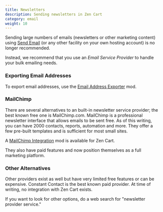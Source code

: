 ```yaml
---
title: Newsletters 
description: Sending newsletters in Zen Cart 
category: email
weight: 10
---
```


Sending large numbers of emails (newsletters or other marketing content)
using [Send Email](/user/admin_pages/tools/send_email/) 
(or any other facility on your own hosting account) 
is no longer recommended. 

Instead, we recommend that you use an *Email Service Provider* to handle your
bulk emailing needs.  

### Exporting Email Addresses 
To export email addresses, use the [Email Address Exporter](https://www.zen-cart.com/downloads.php?do=file&id=6) mod. 

### MailChimp
There are several alternatives to an built-in newsletter service provider; the
best known free one is MailChimp.com. MailChimp is a professional newsletter
interface that allows emails to be sent free. As of this writing, you can have 2000 contacts, reports, automation and more. They offer a few pre-built templates
and is sufficient for most small sites. 

A [MailChimp Integration](https://www.zen-cart.com/downloads.php?do=file&id=425)
mod is available for Zen Cart. 

They also have paid features and now position themselves as a full marketing platform.

### Other Alternatives 
Other providers exist as well but have very limited free features or can be
expensive. Constant Contact is the best known paid provider.  At time of writing, no integration with Zen Cart exists. 

If you want to look for other options, do a web search for "newsletter provider service."


